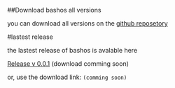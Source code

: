 ##Download bashos all versions

you can download all versions on the [github reposetory](https://github.com/emeraldDev48/)

#lastest release

the lastest release of bashos is avalable here

[Release v 0.0.1]() (download comming soon)

or, use the download link:
```(comming soon)```
